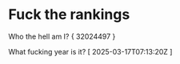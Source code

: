 # Fuck the rankings

Who the hell am I?
{ 32024497 }

What fucking year is it?
[ 2025-03-17T07:13:20Z ]
